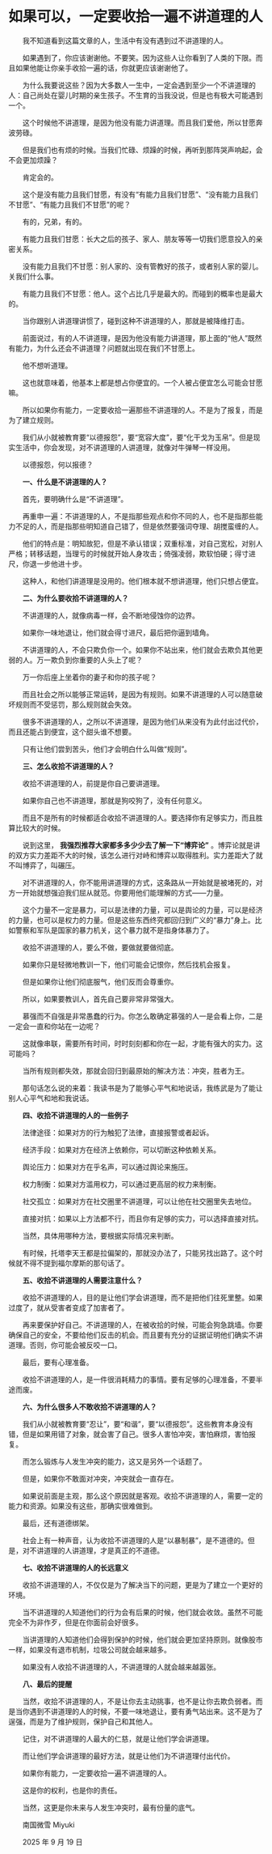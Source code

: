 # 如果可以，一定要收拾一遍不讲道理的人

　　我不知道看到这篇文章的人，生活中有没有遇到过不讲道理的人。

　　如果遇到了，你应该谢谢他。不要笑。因为这些人让你看到了人类的下限。而且如果他能让你亲手收拾一遍的话，你就更应该谢谢他了。

　　为什么我要说这些？因为大多数人一生中，一定会遇到至少一个不讲道理的人：自己尚处在婴儿时期的亲生孩子。不生育的当我没说，但是也有极大可能遇到一个。

　　这个时候他不讲道理，是因为他没有能力讲道理。而且我们爱他，所以甘愿奔波劳碌。

　　但是我们也有烦的时候。当我们忙碌、烦躁的时候，再听到那阵哭声响起，会不会更加烦躁？

　　肯定会的。

　　这个是没有能力且我们甘愿，有没有“有能力且我们甘愿”、“没有能力且我们不甘愿”、“有能力且我们不甘愿”的呢？

　　有的，兄弟，有的。

　　有能力且我们甘愿：长大之后的孩子、家人、朋友等等一切我们愿意投入的亲密关系。

　　没有能力且我们不甘愿：别人家的、没有管教好的孩子，或者别人家的婴儿。关我们什么事。

　　有能力且我们不甘愿：他人。这个占比几乎是最大的。而碰到的概率也是最大的。

　　当你跟别人讲道理讲惯了，碰到这种不讲道理的人，那就是被降维打击。

　　前面说过，有的人不讲道理，是因为他没有能力讲道理，那上面的“他人”既然有能力，为什么还会不讲道理？问题就出现在我们不甘愿上。

　　他不想听道理。

　　这也就意味着，他基本上都是想占你便宜的。一个人被占便宜怎么可能会甘愿嘛。

　　所以如果你有能力，一定要收拾一遍那些不讲道理的人。不是为了报复，而是为了建立规则。

　　我们从小就被教育要“以德报怨”，要“宽容大度”，要“化干戈为玉帛”。但是现实生活中，你会发现，对不讲道理的人讲道理，就像对牛弹琴一样没用。

　　以德报怨，何以报德？

　　**一、什么是不讲道理的人？**

　　首先，要明确什么是“不讲道理”。

　　再重申一遍：不讲道理的人，不是指那些观点和你不同的人，也不是指那些能力不足的人，而是指那些明知道自己错了，但是依然要强词夺理、胡搅蛮缠的人。

　　他们的特点是：明知故犯，但是不承认错误；双重标准，对自己宽松，对别人严格；转移话题，当理亏的时候就开始人身攻击；倚强凌弱，欺软怕硬；得寸进尺，你退一步他进十步。

　　这种人，和他们讲道理是没用的。他们根本就不想讲道理，他们只想占便宜。

　　**二、为什么要收拾不讲道理的人？**

　　不讲道理的人，就像病毒一样，会不断地侵蚀你的边界。

　　如果你一味地退让，他们就会得寸进尺，最后把你逼到墙角。

　　不讲道理的人，不会只欺负你一个。如果你不站出来，他们就会去欺负其他更弱的人。万一欺负到你重要的人头上了呢？

　　万一你后座上坐着你的妻子和你的孩子呢？

　　而且社会之所以能够正常运转，是因为有规则。如果不讲道理的人可以随意破坏规则而不受惩罚，那么规则就会失效。

　　很多不讲道理的人，之所以不讲道理，是因为他们从来没有为此付出过代价，而且还能占到便宜，这个甜头谁不想要。

　　只有让他们尝到苦头，他们才会明白什么叫做“规则”。

　　**三、怎么收拾不讲道理的人？**

　　收拾不讲道理的人，前提是你自己要讲道理。

　　如果你自己也不讲道理，那就是狗咬狗了，没有任何意义。

　　而且不是所有的时候都适合收拾不讲道理的人。要选择你有足够实力，而且胜算比较大的时候。

　　说到这里， **我强烈推荐大家都多多少少去了解一下“博弈论”** 。博弈论就是讲的双方实力差距不大的时候，该怎么进行对峙和博弈以取得胜利。实力差距大了就不叫博弈了，叫碾压。

　　对不讲道理的人，你不能用讲道理的方式，这条路从一开始就是被堵死的，对方一开始就想强迫我们屈从就范。你要用他们能理解的方式——力量。

　　这个力量不一定是暴力，可以是法律的力量，可以是舆论的力量，可以是经济的力量，也可以是权力的力量。但是这些东西终究都回归到广义的“暴力”身上。比如警察和军队是国家的暴力机关，这个暴力就不是指身体暴力了。

　　收拾不讲道理的人，要么不做，要做就要做彻底。

　　如果你只是轻微地教训一下，他们可能会记恨你，然后找机会报复。

　　但是如果你让他们彻底服气，他们反而会尊重你。

　　所以，如果要教训人，首先自己要非常非常强大。

　　慕强而不自强是非常愚蠢的行为。你怎么敢确定慕强的人一是会看上你，二是一定会一直和你站在一边呢？

　　这就像串联，需要所有时间，时时刻刻都和你在一起，才能有强大的实力。这可能吗？

　　当所有规则都失效，那就会回归到最原始的解决方法：冲突，胜者为王。

　　那句话怎么说的来着：我读书是为了能够心平气和地说话，我练武是为了能让别人心平气和地和我说话。

　　**四、收拾不讲道理的人的一些例子**

　　法律途径：如果对方的行为触犯了法律，直接报警或者起诉。

　　经济手段：如果对方在经济上依赖你，可以切断这种依赖关系。

　　舆论压力：如果对方在乎名声，可以通过舆论来施压。

　　权力制衡：如果对方滥用权力，可以通过更高层的权力来制衡。

　　社交孤立：如果对方在社交圈里不讲道理，可以让他在社交圈里失去地位。

　　直接对抗：如果以上方法都不行，而且你有足够的实力，可以选择直接对抗。

　　当然，具体用哪种方法，要根据实际情况来判断。

　　有时候，托塔李天王都是拉偏架的，那就没办法了，只能另找出路了。这个时候就不得不提到福尔摩斯的那句话了。

　　**五、收拾不讲道理的人需要注意什么？**

　　收拾不讲道理的人，目的是让他们学会讲道理，而不是把他们往死里整。如果过度了，就从受害者变成了加害者了。

　　再来要保护好自己。不讲道理的人，在被收拾的时候，可能会狗急跳墙。你要确保自己的安全，不要给他们反击的机会。而且要有充分的证据证明他们确实不讲道理。否则，你可能会被反咬一口。

　　最后，要有心理准备。

　　收拾不讲道理的人，是一件很消耗精力的事情。要有足够的心理准备，不要半途而废。

　　**六、为什么很多人不敢收拾不讲道理的人？**

　　我们从小就被教育要“忍让”，要“和谐”，要“以德报怨”。这些教育本身没有错，但是如果用错了对象，就会害了自己。很多人害怕冲突，害怕麻烦，害怕报复。

　　而怎么锻炼与人发生冲突的能力，这又是另外一个话题了。

　　但是，如果你不敢面对冲突，冲突就会一直存在。

　　如果说前面是主观，那么这个原因就是客观。收拾不讲道理的人，需要一定的能力和资源。如果没有这些，那确实很难做到。

　　最后，还有道德绑架。

　　社会上有一种声音，认为收拾不讲道理的人是“以暴制暴”，是不道德的。但是，对不讲道理的人讲道理，才是真正的不道德。

　　**七、收拾不讲道理的人的长远意义**

　　收拾不讲道理的人，不仅仅是为了解决当下的问题，更是为了建立一个更好的环境。

　　当不讲道理的人知道他们的行为会有后果的时候，他们就会收敛。虽然不可能完全不为非作歹，但是在你面前会好很多。

　　当讲道理的人知道他们会得到保护的时候，他们就会更加坚持原则。就像股市一样，如果没有退市机制，垃圾公司就会越来越多。

　　如果没有人收拾不讲道理的人，不讲道理的人就会越来越嚣张。

　　**八、最后的提醒**

　　当然，收拾不讲道理的人，不是让你去主动挑事，也不是让你去欺负弱者。而是当你遇到不讲道理的人的时候，不要一味地退让，要有勇气站出来。这不是为了逞强，而是为了维护规则，保护自己和其他人。

　　记住，对不讲道理的人最大的仁慈，就是让他们学会讲道理。

　　而让他们学会讲道理的最好方法，就是让他们为不讲道理付出代价。

　　如果你有能力，一定要收拾一遍不讲道理的人。

　　这是你的权利，也是你的责任。

　　当然，这更是你未来与人发生冲突时，最有份量的底气。



　　南国微雪 Miyuki

　　2025 年 9 月 19 日
